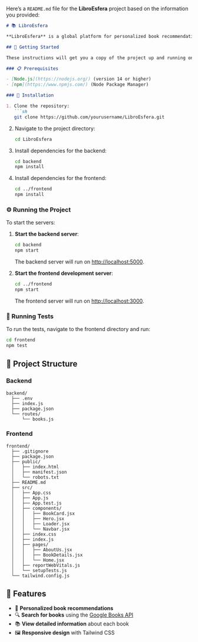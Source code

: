 Here’s a `README.md` file for the **LibroEsfera** project based on the information you provided:

```markdown
# 📚 LibroEsfera

**LibroEsfera** is a global platform for personalized book recommendations, founded in 2025 by passionate book lovers. With a focus on research and a love for books, it offers high-quality, unique suggestions to readers worldwide. Whether you're a casual reader or an avid bibliophile, **LibroEsfera** helps you find your next great read.

## 🚀 Getting Started

These instructions will get you a copy of the project up and running on your local machine for development and testing purposes.

### 📋 Prerequisites

- [Node.js](https://nodejs.org/) (version 14 or higher)
- [npm](https://www.npmjs.com/) (Node Package Manager)

### 🔧 Installation

1. Clone the repository:
   ```sh
   git clone https://github.com/yourusername/LibroEsfera.git
   ```

2. Navigate to the project directory:
   ```sh
   cd LibroEsfera
   ```

3. Install dependencies for the backend:
    ```sh
    cd backend
    npm install
    ```

4. Install dependencies for the frontend:
    ```sh
    cd ../frontend
    npm install
    ```

### ⚙️ Running the Project

To start the servers:

1. **Start the backend server**:
   ```sh
   cd backend
   npm start
   ```
   The backend server will run on [http://localhost:5000](http://localhost:5000).

2. **Start the frontend development server**:
   ```sh
   cd ../frontend
   npm start
   ```
   The frontend server will run on [http://localhost:3000](http://localhost:3000).

### 🧪 Running Tests

To run the tests, navigate to the frontend directory and run:

```sh
cd frontend
npm test
```

## 📂 Project Structure

### Backend
```
backend/
  ├── .env
  ├── index.js
  ├── package.json
  └── routes/
      └── books.js
```

### Frontend
```
frontend/
  ├── .gitignore
  ├── package.json
  ├── public/
  │   ├── index.html
  │   ├── manifest.json
  │   └── robots.txt
  ├── README.md
  ├── src/
  │   ├── App.css
  │   ├── App.js
  │   ├── App.test.js
  │   ├── components/
  │   │   ├── BookCard.jsx
  │   │   ├── Hero.jsx
  │   │   ├── Loader.jsx
  │   │   └── Navbar.jsx
  │   ├── index.css
  │   ├── index.js
  │   ├── pages/
  │   │   ├── AboutUs.jsx
  │   │   ├── BookDetails.jsx
  │   │   └── Home.jsx
  │   ├── reportWebVitals.js
  │   └── setupTests.js
  └── tailwind.config.js
```

## 🌟 Features

- 📖 **Personalized book recommendations**
- 🔍 **Search for books** using the [Google Books API](https://developers.google.com/books)
- 📚 **View detailed information** about each book
- 🖼️ **Responsive design** with Tailwind CSS



